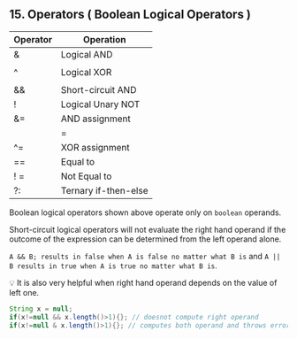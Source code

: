## 15. Operators ( Boolean Logical Operators )

| Operator | Operation |
| --- | --- |
| & | Logical AND |
| | | Logical OR |
| ^ | Logical XOR |
| || | Short-circuit OR |
| && | Short-circuit AND |
| ! | Logical Unary NOT |
| &= | AND assignment |
| |= | OR assignment |
| ^= | XOR assignment |
| == | Equal to |
| ! = | Not Equal to |
| ?: | Ternary if-then-else |

Boolean logical operators shown above operate only on `boolean` operands.

Short-circuit logical operators will not evaluate the right hand operand if the outcome of the expression can be determined from the left operand alone.

`A && B; results in false when A is false no matter what B is` and `A || B results in true when A is true no matter what B is`.

<aside>
💡 It is also very helpful when right hand operand depends on the value of left one.

</aside>

```java
String x = null;
if(x!=null && x.length()>1){}; // doesnot compute right operand
if(x!=null & x.length()>1){}; // computes both operand and throws error
```